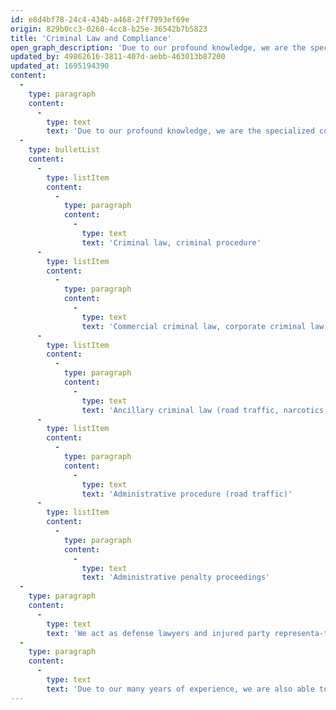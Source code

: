 ```yaml
---
id: e8d4bf78-24c4-434b-a468-2ff7993ef69e
origin: 829b0cc3-0260-4cc8-b25e-36542b7b5823
title: 'Criminal Law and Compliance'
open_graph_description: 'Due to our profound knowledge, we are the specialized contact persons for our clients in all legal matters with points of contact to criminal law.'
updated_by: 49862616-3811-407d-aebb-463013b87200
updated_at: 1695194390
content:
  -
    type: paragraph
    content:
      -
        type: text
        text: 'Due to our profound knowledge, we are the specialized contact persons for our clients in all legal matters with points of contact to criminal law, in particular in:'
  -
    type: bulletList
    content:
      -
        type: listItem
        content:
          -
            type: paragraph
            content:
              -
                type: text
                text: 'Criminal law, criminal procedure'
      -
        type: listItem
        content:
          -
            type: paragraph
            content:
              -
                type: text
                text: 'Commercial criminal law, corporate criminal law, compli-ance'
      -
        type: listItem
        content:
          -
            type: paragraph
            content:
              -
                type: text
                text: 'Ancillary criminal law (road traffic, narcotics, Copyright Act, Trademark Law Act, Unfair Competition Law Act, Data Protection Act, etc.)'
      -
        type: listItem
        content:
          -
            type: paragraph
            content:
              -
                type: text
                text: 'Administrative procedure (road traffic)'
      -
        type: listItem
        content:
          -
            type: paragraph
            content:
              -
                type: text
                text: 'Administrative penalty proceedings'
  -
    type: paragraph
    content:
      -
        type: text
        text: 'We act as defense lawyers and injured party representa-tives for accused private individuals and companies, private plaintiffs, victims and injured parties before all cantonal and federal criminal and administrative authorities in German-speaking Switzerland.'
  -
    type: paragraph
    content:
      -
        type: text
        text: 'Due to our many years of experience, we are also able to competently and efficiently conduct defense and injured party representation in complex white collar criminal pro-ceedings with extensive file material.'
---
```

